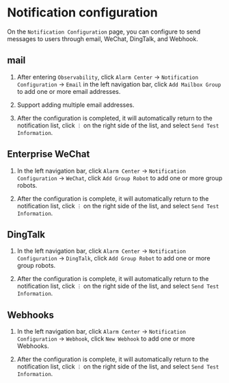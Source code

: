# Notification configuration

On the `Notification Configuration` page, you can configure to send messages to users through email, WeChat, DingTalk, and Webhook.

## mail

1. After entering `Observability`, click `Alarm Center` -> `Notification Configuration` -> `Email` in the left navigation bar, click `Add Mailbox Group` to add one or more email addresses.

    

2. Support adding multiple email addresses.

    

3. After the configuration is completed, it will automatically return to the notification list, click `︙` on the right side of the list, and select `Send Test Information`.

## Enterprise WeChat

1. In the left navigation bar, click `Alarm Center` -> `Notification Configuration` -> `WeChat`, click `Add Group Robot` to add one or more group robots.

    

2. After the configuration is complete, it will automatically return to the notification list, click `︙` on the right side of the list, and select `Send Test Information`.

## DingTalk

1. In the left navigation bar, click `Alarm Center` -> `Notification Configuration` -> `DingTalk`, click `Add Group Robot` to add one or more group robots.

    

2. After the configuration is complete, it will automatically return to the notification list, click `︙` on the right side of the list, and select `Send Test Information`.

## Webhooks

1. In the left navigation bar, click `Alarm Center` -> `Notification Configuration` -> `Webhook`, click `New Webhook` to add one or more Webhooks.

    

2. After the configuration is complete, it will automatically return to the notification list, click `︙` on the right side of the list, and select `Send Test Information`.